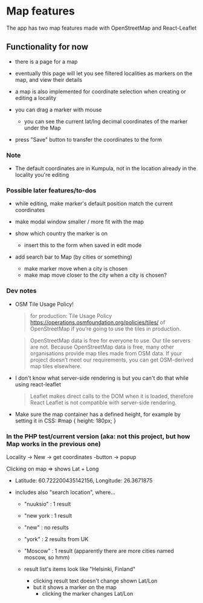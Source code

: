 # Map features

The app has two map features made with OpenStreetMap and React-Leaflet

## Functionality for now

- there is a page for a map
- eventually this page will let you see filtered localities as markers on the map, and view their details

- a map is also implemented for coordinate selection when creating or editing a locality
- you can drag a marker with mouse
  - you can see the current lat/lng decimal coordinates of the marker under the Map
- press "Save" button to transfer the coordinates to the form

### Note

- The default coordinates are in Kumpula, not in the location already in the locality you're editing

### Possible later features/to-dos

- while editing, make marker's default position match the current coordinates

- make modal window smaller / more fit with the map

- show which country the marker is on

  - insert this to the form when saved in edit mode

- add search bar to Map (by cities or something)
  - make marker move when a city is chosen
  - make map move closer to the city when a city is chosen?

### Dev notes

- OSM Tile Usage Policy!

  > for production: Tile Usage Policy https://operations.osmfoundation.org/policies/tiles/ of OpenStreetMap if you’re going to use the tiles in production.

  > OpenStreetMap data is free for everyone to use. Our tile servers are not.
  > Because OpenStreetMap data is free, many other organisations provide map tiles made from OSM data. If your project doesn’t meet our requirements, you can get OSM-derived map tiles elsewhere.

- I don't know what server-side rendering is but you can't do that while using react-leaflet

  > Leaflet makes direct calls to the DOM when it is loaded, therefore React Leaflet is not compatible with server-side rendering.

- Make sure the map container has a defined height, for example by setting it in CSS: #map { height: 180px; }

### In the PHP test/current version (aka: not this project, but how Map works in the previous one)

Locality -> New -> get coordinates -button
-> popup

Clicking on map => shows Lat + Long

- Latitude: 60.722200435142156, Longitude: 26.3671875

- includes also "search location", where...

  - "nuuksio" : 1 result
  - "new york : 1 result
  - "new" : no results
  - "york" : 2 results from UK
  - "Moscow" : 1 result (apparently there are more cities named moscow, so hmm)

  - result list's items look like "Helsinki, Finland"
    - clicking result text doesn't change shown Lat/Lon
    - but it shows a marker on the map
      - clicking the marker changes Lat/Lon
